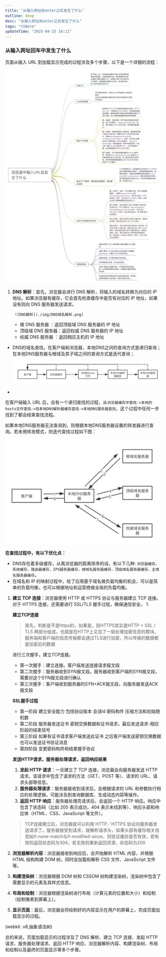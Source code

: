 ```yaml
---
title: "从输入网址到enter之后发生了什么"
outline: deep
desc: "从输入网址到enter之后发生了什么"
tags: "CSNote"
updateTime: "2025-04-25 16:11"
---
```



### 从输入网址回车中发生了什么

页面从输入 URL 到加载显示完成的过程涉及多个步骤，以下是一个详细的流程：

![Untitled](./img/从输入url回车之后发生了什么.png)

1. **DNS 解析**：首先，浏览器会进行 DNS 解析，将输入的域名转换为对应的 IP 地址。如果浏览器有缓存，它会首先检查缓存中是否有对应的 IP 地址，如果没有则向 DNS 服务器发送请求。
  
        
        ![DNS解析](./img/DNS域名解析.png)
        
    - 根 DNS 服务器 ：返回顶级域 DNS 服务器的 IP 地址
    - 顶级域 DNS 服务器：返回权威 DNS 服务器的 IP 地址
    - 权威 DNS 服务器 ：返回相应主机的 IP 地址
- DNS的域名查找，在客户端和浏览器，本地DNS之间的查询方式是递归查询；在本地DNS服务器与根域及其子域之间的查询方式是迭代查询；
    
    ![DNS域名查找![alt text](image.png)](./img/DNS域名查找.png)
    
- 

在客户端输入 URL 后，会有一个递归查找的过程，从`浏览器缓存中查找->本地的hosts文件查找->找本地DNS解析器缓存查找->本地DNS服务器查找`，这个过程中任何一步找到了都会结束查找流程。

如果本地DNS服务器无法查询到，则根据本地DNS服务器设置的转发器进行查询。若未用转发模式，则迭代查找过程如下图：

![DNS迭代查询](./img/DNS迭代查询.png)

**在查找过程中，有以下优化点：**

- DNS存在着多级缓存，从离浏览器的距离排序的话，有以下几种: `浏览器缓存，系统缓存，路由器缓存，IPS服务器缓存，根域名服务器缓存，顶级域名服务器缓存，主域名服务器缓存`。
- 在域名和 IP 的映射过程中，给了应用基于域名做负载均衡的机会，可以是简单的负载均衡，也可以根据地址和运营商做全局的负载均衡。

1. **建立 TCP 连接**：浏览器使用 HTTP 或 HTTPS 协议与服务器建立 TCP 连接。对于 HTTPS 连接，还需要进行 SSL/TLS 握手过程，确保通信安全。
    1. 
    
    **建立TCP连接**
    
    > 首先，判断是不是https的，如果是，则HTTPS其实是HTTP + SSL / TLS 两部分组成，也就是在HTTP上又加了一层处理加密信息的模块。服务端和客户端的信息传输都会通过TLS进行加密，所以传输的数据都是加密后的数据
    > 
    
    进行三次握手，建立TCP连接。
    
    - 第一次握手：建立连接。客户端发送连接请求报文段
    - 第二次握手：服务器收到SYN报文段。服务器收到客户端的SYN报文段，需要对这个SYN报文段进行确认
    - 第三次握手：客户端收到服务器的SYN+ACK报文段，向服务器发送ACK报文段
    
    **SSL握手过程**
    
    - 第一阶段 建立安全能力 包括协议版本 会话Id 密码构件 压缩方法和初始随机数
    - 第二阶段 服务器发送证书 密钥交换数据和证书请求，最后发送请求-相应阶段的结束信号
    - 第三阶段 如果有证书请求客户端发送此证书 之后客户端发送密钥交换数据 也可以发送证书验证消息
    - 第四阶段 变更密码构件和结束握手协议
    
    **发送HTTP请求，服务器处理请求，返回响应结果**
    
    1. **发起 HTTP 请求**：一旦建立了 TCP 连接，浏览器会向服务器发送 HTTP 请求。该请求中包含了请求的方法（GET、POST 等）、请求的 URL、请求头部等信息。
    2. **服务器处理请求**：服务器接收到请求后，会根据请求的 URL 和参数执行相应的处理逻辑，可能涉及到查询数据库、生成动态内容等操作。
    3. **返回 HTTP 响应**：服务器处理完请求后，会返回一个 HTTP 响应。响应中包含了状态码（比如 200 表示成功，404 表示未找到等）、响应头部和响应体（HTML、CSS、JavaScript 等文件）。
    
    > TCP连接建立后，浏览器就可以利用 HTTP／HTTPS 协议向服务器发送请求了。服务器接受到请求，就解析请求头，如果头部有缓存相关信息如if-none-match与if-modified-since，则验证缓存是否有效，若有效则返回状态码为304，若无效则重新返回资源，状态码为200
    > 


1. **浏览器解析内容**：浏览器接收到响应后，会开始解析 HTML 内容，并根据 HTML 结构构建 DOM 树，同时会加载和解析 CSS 文件、JavaScript 文件等。

1. **构建渲染树**：浏览器根据 DOM 树和 CSSOM 树构建渲染树，渲染树中包含了需要显示的元素及其样式信息。
2. **布局和绘制**：浏览器根据渲染树进行布局（计算元素的位置和大小）和绘制（绘制像素到屏幕上）。
3. **显示页面**：最后，浏览器会将绘制好的内容显示在用户的屏幕上，完成页面加载显示的过程。

(webkit .v8,抽象语法树)

总的来说，页面加载显示的过程涉及了 DNS 解析、建立 TCP 连接、发起 HTTP 请求、服务器处理请求、返回 HTTP 响应、浏览器解析内容、构建渲染树、布局和绘制以及最终的页面显示等多个步骤。